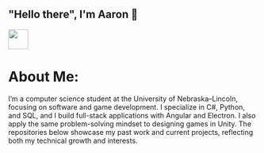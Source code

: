 ## "Hello there", I'm Aaron 👋
<a href="https://www.linkedin.com/in/aaron-perkey-8920a61b4/">
  <img src="https://cdn-icons-png.flaticon.com/512/174/174857.png" width="40" height="40" />
</a>

# About Me:
  I’m a computer science student at the University of Nebraska–Lincoln, focusing on software and game development. I specialize in C#, Python, and SQL, and I build full-stack applications with Angular and Electron. I also apply the same problem-solving mindset to designing games in Unity. The repositories below showcase my past work and current projects, reflecting both my technical growth and interests.
